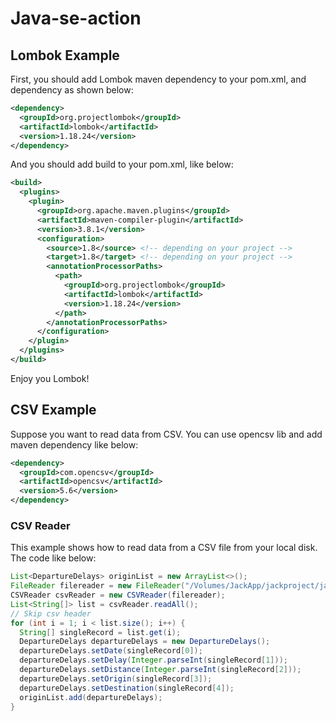 # Java-se-action

## Lombok Example

First, you should add Lombok maven dependency to your pom.xml, and dependency as shown below:

```xml
<dependency>
  <groupId>org.projectlombok</groupId>
  <artifactId>lombok</artifactId>
  <version>1.18.24</version>
</dependency>
```

And you should add build to your pom.xml, like below:

```xml
<build>
  <plugins>
    <plugin>
      <groupId>org.apache.maven.plugins</groupId>
      <artifactId>maven-compiler-plugin</artifactId>
      <version>3.8.1</version>
      <configuration>
        <source>1.8</source> <!-- depending on your project -->
        <target>1.8</target> <!-- depending on your project -->
        <annotationProcessorPaths>
          <path>
            <groupId>org.projectlombok</groupId>
            <artifactId>lombok</artifactId>
            <version>1.18.24</version>
          </path>
        </annotationProcessorPaths>
      </configuration>
    </plugin>
  </plugins>
</build>
```

Enjoy you Lombok! 

## CSV Example

Suppose you want to read data from CSV. You can use opencsv lib and add maven dependency like below:

```xml
<dependency>
  <groupId>com.opencsv</groupId>
  <artifactId>opencsv</artifactId>
  <version>5.6</version>
</dependency>
```



### CSV Reader

This example shows how to read data from a CSV file from your local disk. The code like below:

```java
List<DepartureDelays> originList = new ArrayList<>();
FileReader filereader = new FileReader("/Volumes/JackApp/jackproject/java-se-action/data/departuredelays-sample.csv");
CSVReader csvReader = new CSVReader(filereader);
List<String[]> list = csvReader.readAll();
// Skip csv header
for (int i = 1; i < list.size(); i++) {
  String[] singleRecord = list.get(i);
  DepartureDelays departureDelays = new DepartureDelays();
  departureDelays.setDate(singleRecord[0]);
  departureDelays.setDelay(Integer.parseInt(singleRecord[1]));
  departureDelays.setDistance(Integer.parseInt(singleRecord[2]));
  departureDelays.setOrigin(singleRecord[3]);
  departureDelays.setDestination(singleRecord[4]);
  originList.add(departureDelays);
}
```

